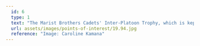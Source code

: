 ```yaml
---
  id: 6
  type: 1
  text: "The Marist Brothers Cadets' Inter-Platoon Trophy, which is kept, along with hundreds of other awards and trophies, in the specially designed cabinet in Habits (under Memory Mpharu’s watchful eye). Though the Cadets have long been disbanded and this trophy therefore no longer awarded, many of the other trophies are still used today to mark significant achievements by members of the College, particularly in sports and academics."
  url: assets/images/points-of-interest/19.94.jpg
  reference: "Image: Caroline Kamana"
---
```

